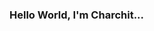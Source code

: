 ### Hello World, I'm Charchit...

<!--
**CP01/cp01** is a ✨ _special_ ✨ repository because its `README.md` (this file) appears on your GitHub profile.

Here are some ideas to get you started:

- 🔭 I’m currently working as Software Development Enginner in Zoomcar.
- 🌱 I’m currently learning contanerisation and content creation
- 👯 I’m looking to collaborate with founders, content creators, open source projects.
- 🤔 I’m open for any discussion over new ideas, innovations...
- 💬 Ask me about Backend Development, Share Market, Tax Filing...
- 📫 How to reach me: https://www.linkedin.com/in/charchit-patodi/
- 😄 Pronouns: ...
- ⚡ Fun fact: ...
-->
